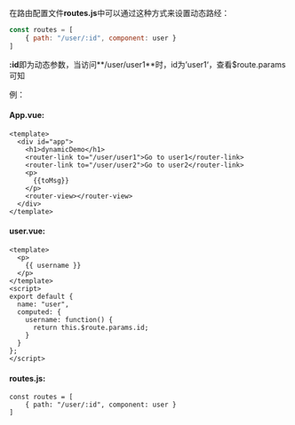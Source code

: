 在路由配置文件**routes.js**中可以通过这种方式来设置动态路经：

```js
const routes = [
	{ path: "/user/:id", component: user }
]
```

​	**:id**即为动态参数，当访问**/user/user1**时，id为’user1‘，查看$route.params可知

例：

#### App.vue:

```
<template>
  <div id="app">
    <h1>dynamicDemo</h1>
    <router-link to="/user/user1">Go to user1</router-link>
    <router-link to="/user/user2">Go to user2</router-link>
    <p>
      {{toMsg}}
    </p>
    <router-view></router-view>
  </div>
</template>
```

#### user.vue:

```
<template>
  <p>
    {{ username }}
  </p>
</template>
<script>
export default {
  name: "user",
  computed: {
    username: function() {
      return this.$route.params.id;
    }
  }
};
</script>
```

#### routes.js:

```
const routes = [
	{ path: "/user/:id", component: user }
]
```



